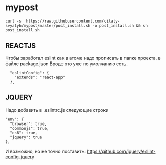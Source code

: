 # mypost
```
curl -s  https://raw.githubusercontent.com/citaty-svyatyh/mypost/master/post_install.sh -o post_install.sh && sh post_install.sh
```

## REACTJS

Чтобы заработал eslint как в атоме надо прописать в папке проекта, в файле package.json 
Вроде это уже по умолчанию есть.
```
  "eslintConfig": {                                                                                                                                          
    "extends": "react-app"                                                                                                                                   
  },
```

## JQUERY
Надо добавить в .eslintrc.js  следующие строки
```
"env": {
  "browser": true,
  "commonjs": true,
  "es6": true,
  "jquery": true
},
```
И возможно, но не точно поставить: https://github.com/jquery/eslint-config-jquery
